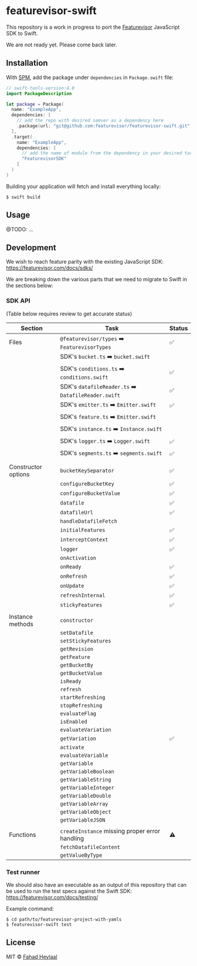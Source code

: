 # featurevisor-swift

This repository is a work in progress to port the [Featurevisor](https://featurevisor.com) JavaScript SDK to Swift.

We are not ready yet. Please come back later.

## Installation

With [SPM](https://www.swift.org/package-manager/), add the package under `dependencies` in `Package.swift` file:

```swift
// swift-tools-version:4.0
import PackageDescription

let package = Package(
  name: "ExampleApp",
  dependencies: [
    // add the repo with desired semver as a dependency here
    .package(url: "git@github.com:featurevisor/featurevisor-swift.git", .exact("X.Y.Z"))
  ],
  .target(
    name: "ExampleApp",
    dependencies: [
      // add the name of module from the dependency in your desired targets
      "FeaturevisorSDK"
    ]
  )
)
```

Building your application will fetch and install everything locally:

```
$ swift build
```

## Usage

@TODO: ...

## Development

We wish to reach feature parity with the existing JavaScript SDK: https://featurevisor.com/docs/sdks/

We are breaking down the various parts that we need to migrate to Swift in the sections below:

### SDK API

(Table below requires review to get accurate status)

| Section             | Task                                                | Status |
|---------------------|-----------------------------------------------------|--------|
| Files               | `@featurevisor/types` ➡️ `FeaturevisorTypes`        | ✅      |
|                     | SDK's `bucket.ts` ➡️ `bucket.swift`                 |        |
|                     | SDK's `conditions.ts` ➡️ `conditions.swift`         | ✅      |
|                     | SDK's `datafileReader.ts` ➡️ `DatafileReader.swift` | ✅      |
|                     | SDK's `emitter.ts` ➡️ `Emitter.swift`               | ✅      |
|                     | SDK's `feature.ts` ➡️ `Emitter.swift`               |        |
|                     | SDK's `instance.ts` ➡️ `Instance.swift`             |        |
|                     | SDK's `logger.ts` ➡️ `Logger.swift`                 | ✅      |
|                     | SDK's `segments.ts` ➡️ `segments.swift`             | ✅      |
|                     |                                                     |        |
| Constructor options | `bucketKeySeparator`                                | ✅     |
|                     | `configureBucketKey`                                | ✅     |
|                     | `configureBucketValue`                              | ✅     |
|                     | `datafile`                                          | ✅     |
|                     | `datafileUrl`                                       | ✅     |
|                     | `handleDatafileFetch`                               |        |
|                     | `initialFeatures`                                   | ✅     |
|                     | `interceptContext`                                  | ✅     |
|                     | `logger`                                            | ✅     |
|                     | `onActivation`                                      |        |
|                     | `onReady`                                           | ✅     |
|                     | `onRefresh`                                         | ✅     |
|                     | `onUpdate`                                          | ✅     |
|                     | `refreshInternal`                                   | ✅     |
|                     | `stickyFeatures`                                    | ✅     |
|                     |                                                     |        |
| Instance methods    | `constructor`                                       |        |
|                     | `setDatafile`                                       |        |
|                     | `setStickyFeatures`                                 |        |
|                     | `getRevision`                                       |        |
|                     | `getFeature`                                        |        |
|                     | `getBucketBy`                                       |        |
|                     | `getBucketValue`                                    |        |
|                     | `isReady`                                           |        |
|                     | `refresh`                                           |        |
|                     | `startRefreshing`                                   |        |
|                     | `stopRefreshing`                                    |        |
|                     | `evaluateFlag`                                      |        |
|                     | `isEnabled`                                         |        |
|                     | `evaluateVariation`                                 |        |
|                     | `getVariation`                                      | ✅     |
|                     | `activate`                                          |        |
|                     | `evaluateVariable`                                  |        |
|                     | `getVariable`                                       |        |
|                     | `getVariableBoolean`                                |        |
|                     | `getVariableString`                                 |        |
|                     | `getVariableInteger`                                |        |
|                     | `getVariableDouble`                                 |        |
|                     | `getVariableArray`                                  |        |
|                     | `getVariableObject`                                 |        |
|                     | `getVariableJSON`                                   |        |
|                     |                                                     |        |
| Functions           | `createInstance` missing proper error handling      | ⚠️      |
|                     | `fetchDatafileContent`                              |        |
|                     | `getValueByType`                                    |        |

### Test runner

We should also have an executable as an output of this repository that can be used to run the test specs against the Swift SDK: https://featurevisor.com/docs/testing/

Example command:

```
$ cd path/to/featurevisor-project-with-yamls
$ featurevisor-swift test
```

## License

MIT © [Fahad Heylaal](https://fahad19.com)
